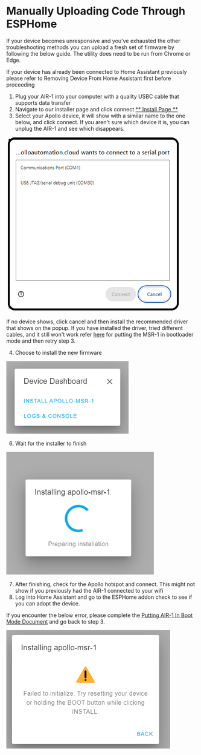 # Manually Uploading Code Through ESPHome

If your device becomes unresponsive and you've exhausted the other troubleshooting methods you can upload a fresh set of firmware by following the below guide. The utility does need to be run from Chrome or Edge.

If your device has already been connected to Home Assistant previously please refer to Removing Device From Home Assistant first before proceeding

1. Plug your AIR-1 into your computer with a quality USBC cable that supports data transfer
2. Navigate to our installer page and click connect [\*\* Install Page \*\*](https://apolloautomation.github.io/docs/products/air1/troubleshooting/air1-boot-mode/)
3. Select your Apollo device, it will show with a similar name to the one below, and click connect. If you aren't sure which device it is, you can unplug the AIR-1 and see which disappears.

![ComSelection.png](../assets/comselection.png)

If no device shows, click cancel and then install the recommended driver that shows on the popup. If you have installed the driver, tried different cables, and it still won't work refer [here](https://apolloautomation.github.io/docs/products/air1/troubleshooting/air1-boot-mode/) for putting the MSR-1 in bootloader mode and then retry step 3.

4. Choose to install the new firmware

![](../assets/image-1698806750134.png)

6. Wait for the installer to finish

![](../assets/image-1698806082666.png)

7. After finishing, check for the Apollo hotspot and connect. This might not show if you previously had the AIR-1 connected to your wifi
8. Log into Home Assistant and go to the ESPHome addon check to see if you can adopt the device.

If you encounter the below error, please complete the [Putting AIR-1 In Boot Mode Document](https://apolloautomation.github.io/docs/products/air1/troubleshooting/air1-boot-mode/) and go back to step 3.

![](../assets/image-1698806793309.png)